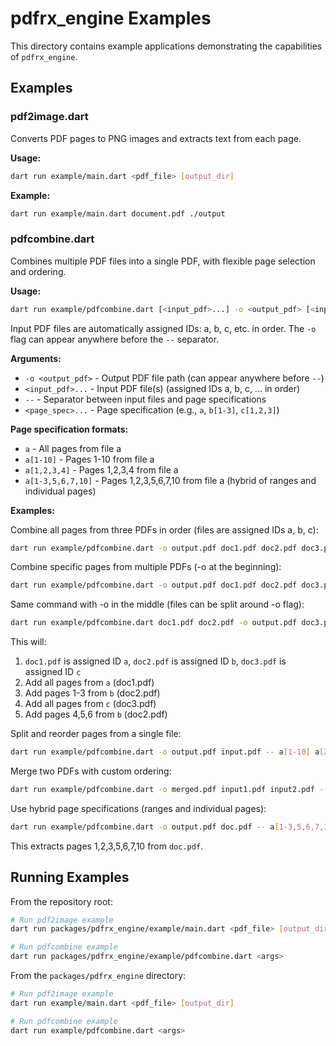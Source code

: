 # pdfrx_engine Examples

This directory contains example applications demonstrating the capabilities of `pdfrx_engine`.

## Examples

### pdf2image.dart

Converts PDF pages to PNG images and extracts text from each page.

**Usage:**

```bash
dart run example/main.dart <pdf_file> [output_dir]
```

**Example:**

```bash
dart run example/main.dart document.pdf ./output
```

### pdfcombine.dart

Combines multiple PDF files into a single PDF, with flexible page selection and ordering.

**Usage:**

```bash
dart run example/pdfcombine.dart [<input_pdf>...] -o <output_pdf> [<input_pdf>...] -- <page_spec>...
```

Input PDF files are automatically assigned IDs: a, b, c, etc. in order.
The `-o` flag can appear anywhere before the `--` separator.

**Arguments:**

- `-o <output_pdf>` - Output PDF file path (can appear anywhere before `--`)
- `<input_pdf>...` - Input PDF file(s) (assigned IDs a, b, c, ... in order)
- `--` - Separator between input files and page specifications
- `<page_spec>...` - Page specification (e.g., `a`, `b[1-3]`, `c[1,2,3]`)

**Page specification formats:**

- `a` - All pages from file a
- `a[1-10]` - Pages 1-10 from file a
- `a[1,2,3,4]` - Pages 1,2,3,4 from file a
- `a[1-3,5,6,7,10]` - Pages 1,2,3,5,6,7,10 from file a (hybrid of ranges and individual pages)

**Examples:**

Combine all pages from three PDFs in order (files are assigned IDs a, b, c):

```bash
dart run example/pdfcombine.dart -o output.pdf doc1.pdf doc2.pdf doc3.pdf -- a b c
```

Combine specific pages from multiple PDFs (-o at the beginning):

```bash
dart run example/pdfcombine.dart -o output.pdf doc1.pdf doc2.pdf doc3.pdf -- a b[1-3] c b[4,5,6]
```

Same command with -o in the middle (files can be split around -o flag):

```bash
dart run example/pdfcombine.dart doc1.pdf doc2.pdf -o output.pdf doc3.pdf -- a b[1-3] c b[4,5,6]
```

This will:
1. `doc1.pdf` is assigned ID `a`, `doc2.pdf` is assigned ID `b`, `doc3.pdf` is assigned ID `c`
2. Add all pages from `a` (doc1.pdf)
3. Add pages 1-3 from `b` (doc2.pdf)
4. Add all pages from `c` (doc3.pdf)
5. Add pages 4,5,6 from `b` (doc2.pdf)

Split and reorder pages from a single file:

```bash
dart run example/pdfcombine.dart -o output.pdf input.pdf -- a[1-10] a[20-30] a[11-19]
```

Merge two PDFs with custom ordering:

```bash
dart run example/pdfcombine.dart -o merged.pdf input1.pdf input2.pdf -- a[1-10] b a[11-20]
```

Use hybrid page specifications (ranges and individual pages):

```bash
dart run example/pdfcombine.dart -o output.pdf doc.pdf -- a[1-3,5,6,7,10]
```

This extracts pages 1,2,3,5,6,7,10 from `doc.pdf`.

## Running Examples

From the repository root:

```bash
# Run pdf2image example
dart run packages/pdfrx_engine/example/main.dart <pdf_file> [output_dir]

# Run pdfcombine example
dart run packages/pdfrx_engine/example/pdfcombine.dart <args>
```

From the `packages/pdfrx_engine` directory:

```bash
# Run pdf2image example
dart run example/main.dart <pdf_file> [output_dir]

# Run pdfcombine example
dart run example/pdfcombine.dart <args>
```
